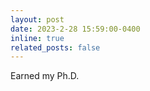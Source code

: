 ```yaml
---
layout: post
date: 2023-2-28 15:59:00-0400
inline: true
related_posts: false
---
```


Earned my Ph.D.
